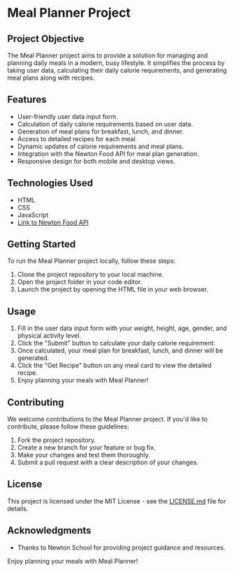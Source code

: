 # Meal Planner Project

## Project Objective

The Meal Planner project aims to provide a solution for managing and planning daily meals in a modern, busy lifestyle. It simplifies the process by taking user data, calculating their daily calorie requirements, and generating meal plans along with recipes.

## Features

- User-friendly user data input form.
- Calculation of daily calorie requirements based on user data.
- Generation of meal plans for breakfast, lunch, and dinner.
- Access to detailed recipes for each meal.
- Dynamic updates of calorie requirements and meal plans.
- Integration with the Newton Food API for meal plan generation.
- Responsive design for both mobile and desktop views.

## Technologies Used

- HTML
- CSS
- JavaScript
- [Link to Newton Food API](https://content.newtonschool.co/v1/pr/64995a40e889f331d43f70ae/categories)

## Getting Started

To run the Meal Planner project locally, follow these steps:

1. Clone the project repository to your local machine.
2. Open the project folder in your code editor.
3. Launch the project by opening the HTML file in your web browser.

## Usage

1. Fill in the user data input form with your weight, height, age, gender, and physical activity level.
2. Click the "Submit" button to calculate your daily calorie requirement.
3. Once calculated, your meal plan for breakfast, lunch, and dinner will be generated.
4. Click the "Get Recipe" button on any meal card to view the detailed recipe.
5. Enjoy planning your meals with Meal Planner!

## Contributing

We welcome contributions to the Meal Planner project. If you'd like to contribute, please follow these guidelines:

1. Fork the project repository.
2. Create a new branch for your feature or bug fix.
3. Make your changes and test them thoroughly.
4. Submit a pull request with a clear description of your changes.

## License

This project is licensed under the MIT License - see the [LICENSE.md](LICENSE.md) file for details.

## Acknowledgments

- Thanks to Newton School for providing project guidance and resources.

Enjoy planning your meals with Meal Planner!
